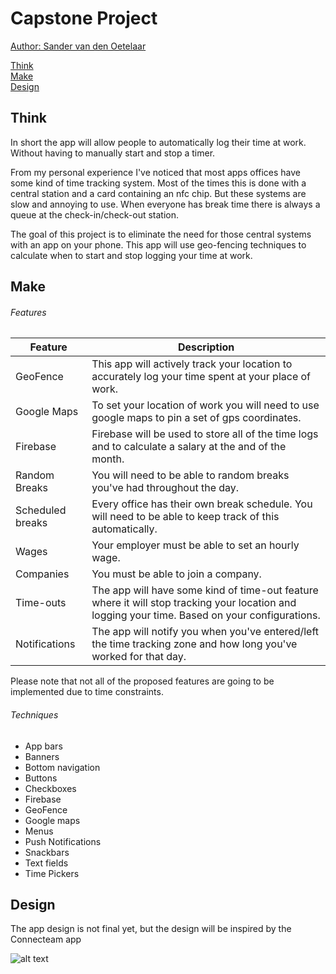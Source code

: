 # Capstone Project
[Author: Sander van den Oetelaar](https://www.github.com/KoningSanderPander "My Github")

[Think]  
[Make]  
[Design]

## Think
[Think]: #think

In short the app will allow people to automatically log their time at work.
Without having to manually start and stop a timer.

From my personal experience I've noticed that most apps offices have
some kind of time tracking system. Most of the times this is done with a
central station and a card containing an nfc chip. But these systems are
slow and annoying to use. When everyone has break time there is always a
queue at the check-in/check-out station.

The goal of this project is to eliminate the need for those central
systems with an app on your phone. This app will use geo-fencing
techniques to calculate when to start and stop logging your time at work.

## Make
[Make]: #make

###### Features

| Feature          | Description                                                                                                                                    |
| ---------------- | ---------------------------------------------------------------------------------------------------------------------------------------------- |
| GeoFence         | This app will actively track your location to accurately log your time spent at your place of work.                                            |
| Google Maps      | To set your location of work you will need to use google maps to pin a set of gps coordinates.                                                 |
| Firebase         | Firebase will be used to store all of the time logs and to calculate a salary at the and of the month.                                         |
| Random Breaks    | You will need to be able to random breaks you've had throughout the day.                                                                       |
| Scheduled breaks | Every office has their own break schedule. You will need to be able to keep track of this automatically.                                       |
| Wages            | Your employer must be able to set an hourly wage.                                                                                              |
| Companies        | You must be able to join a company.                                                                                                            |
| Time-outs        | The app will have some kind of time-out feature where it will stop tracking your location and logging your time. Based on your configurations. |
| Notifications    | The app will notify you when you've entered/left the time tracking zone and how long you've worked for that day.                               |

Please note that not all of the proposed features are going to be
implemented due to time constraints.

###### Techniques

+ App bars
+ Banners
+ Bottom navigation
+ Buttons
+ Checkboxes
+ Firebase
+ GeoFence
+ Google maps
+ Menus
+ Push Notifications
+ Snackbars
+ Text fields
+ Time Pickers

## Design
[Design]: #design

The app design is not final yet, but the design will be inspired by the
Connecteam app

![alt text](https://techstory.in/wp-content/uploads/2020/08/image2-3.png "Connecteam app design inspiration")